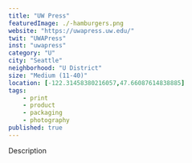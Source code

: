 ```yaml
---
title: "UW Press"
featuredImage: ./-hamburgers.png
website: "https://uwapress.uw.edu/"
twit: "UWAPress"
inst: "uwapress"
category: "U"
city: "Seattle"
neighborhood: "U District"
size: "Medium (11-40)"
location: [-122.31458380216057,47.66087614838885]
tags:
    - print
    - product
    - packaging
    - photography
published: true
---
```


Description
